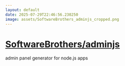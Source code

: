 ```yaml
---
layout: default
date: 2025-07-29T22:46:56.230250
image: assets/SoftwareBrothers_adminjs_cropped.png
---
```


# [SoftwareBrothers/adminjs](https://github.com/SoftwareBrothers/adminjs)

admin panel generator for node.js apps
